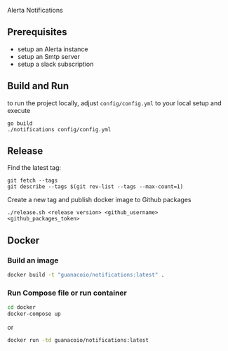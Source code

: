 Alerta Notifications

## Prerequisites
- setup an Alerta instance
- setup an Smtp server
- setup a slack subscription

## Build and Run
to run the project locally, adjust `config/config.yml` to your local setup and execute
```
go build
./notifications config/config.yml
```

## Release
Find the latest tag:
```shell
git fetch --tags
git describe --tags $(git rev-list --tags --max-count=1)
```
Create a new tag and publish docker image to Github packages
```shell
./release.sh <release version> <github_username> <github_packages_token>
```

## Docker

### Build an image
```bash
docker build -t "guanacoio/notifications:latest" .
```

### Run Compose file or run container
```bash
cd docker
docker-compose up
```
or
```bash
docker run -td guanacoio/notifications:latest
```


